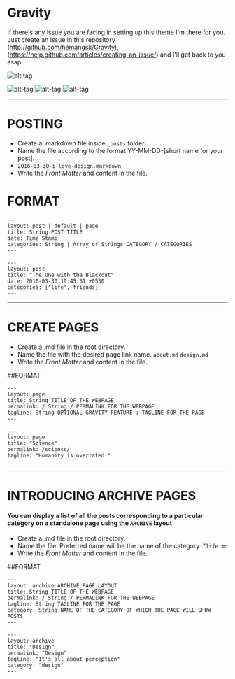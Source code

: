 # Gravity


If there's any issue you are facing in setting up this theme I'm there for you. Just create an issue in this repository (http://github.com/hemangsk/Gravity), (https://help.github.com/articles/creating-an-issue/) and I'll get back to you asap.

![alt tag](https://farm2.staticflickr.com/1593/25549169123_cfb392bfe9.jpg)

![alt-tag](https://farm8.staticflickr.com/7295/26900743846_10e9a0ba71_o.png)
![alt-tag](https://farm8.staticflickr.com/7675/26840339222_b078607576_o.png)
![alt-tag](https://farm2.staticflickr.com/1592/26151881165_3f351e5fd1.jpg)
___

# POSTING
- Create a .markdown file inside `_posts` folder.
- Name the file according to the format YY-MM-DD-[short name for your post].
- `2016-03-30-i-love-design.markdown`
- Write the _Front Matter_ and content in the file.

# FORMAT
```
---
layout: post | default | page
title: String POST TITLE
date: Time Stamp
categories: String | Array of Strings CATEGORY / CATEGORIES
---

---
layout: post
title: "The One with the Blackout"
date: 2016-03-30 19:45:31 +0530
categories: ["life", friends]
---
```
___

# CREATE PAGES
- Create a .md file in the root directory.
- Name the file with the desired page link name.
`about.md`
`design.md`
- Write the _Front Matter_ and content in the file.

##FORMAT
```
---
layout: page
title: String TITLE OF THE WEBPAGE
permalink: / String / PERMALINK FOR THE WEBPAGE
tagline: String OPTIONAL GRAVITY FEATURE : TAGLINE FOR THE PAGE
---

---
layout: page
title: "Science"
permalink: /science/
tagline: "Humanity is overrated."
---
```
___
# INTRODUCING ARCHIVE PAGES
#### You can display a list of all the posts corresponding to a particular category on a standalone page using the `ARCHIVE` layout.

- Create a .md file in the root directory.
- Name the file. Preferred name will be the name of the category.
	*`life.md`
- Write the _Front Matter_ and content in the file.

##FORMAT
```
---
layout: archive ARCHIVE PAGE LAYOUT
title: String TITLE OF THE WEBPAGE
permalink: / String / PERMALINK FOR THE WEBPAGE
tagline: String TAGLINE FOR THE PAGE
category: String NAME OF THE CATEGORY OF WHICH THE PAGE WILL SHOW POSTS
---

---
layout: archive
title: "Design"
permalink: "Design"
tagline: "It's all about perception"
category: "design"
---
```


